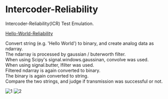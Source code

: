 # Intercoder-Reliability
Intercoder-Reliability(ICR) Test Emulation.

[Hello-World-Reliability](https://github.com/tacticstactics/Intercoder-Reliability/blob/e1bb349a76f2fd55ace4a4aa438a85ad9ca695d4/Hello-World-Reliability.ipynb)

Convert string (e.g. 'Hello World') to binary, and create analog data as ndarray.<br>
The ndarray is processed by gaussian / buterworth filter.<br>
When using Scipy's signal.windows.gaussinan, convolve was used.<br>
When using signal.butter, lfilter was used.<br>
Filtered ndarray is again converted to binary.<br>
The binary is again converted to string.<br>
Compare the two strings, and judge if transmission was successful or not.<br>

![1](https://github.com/user-attachments/assets/8dd5d73d-691c-4684-b533-7da67fa73082)
![2](https://github.com/user-attachments/assets/02ea8659-7b66-4945-8255-e39d0d664f03)
